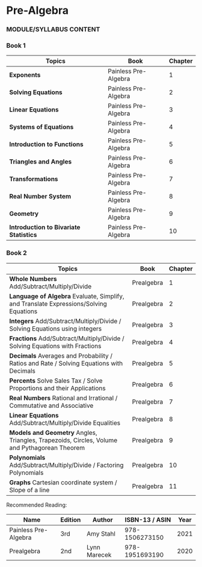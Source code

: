 # Pre-Algebra
### MODULE/SYLLABUS CONTENT

### Book 1

| **Topics** | **Book** | **Chapter** |
|---|---|---|
| **Exponents** | Painless Pre-Algebra | 1 |
| **Solving Equations** | Painless Pre-Algebra | 2 |
| **Linear Equations** | Painless Pre-Algebra | 3 |
| **Systems of Equations** | Painless Pre-Algebra | 4 |
| **Introduction to Functions** | Painless Pre-Algebra | 5 |
| **Triangles and Angles** | Painless Pre-Algebra | 6 |
| **Transformations** | Painless Pre-Algebra | 7 |
| **Real Number System** | Painless Pre-Algebra | 8 |
| **Geometry** | Painless Pre-Algebra | 9 |
| **Introduction to Bivariate Statistics** | Painless Pre-Algebra | 10 |
### Book 2

| **Topics** | **Book** | **Chapter** |
|---|---|---|
| **Whole Numbers** Add/Subtract/Multiply/Divide | Prealgebra | 1 |
| **Language of Algebra** Evaluate, Simplify, and Translate Expressions/Solving Equations | Prealgebra | 2 |
| **Integers** Add/Subtract/Multiply/Divide / Solving Equations using integers | Prealgebra | 3 |
| **Fractions** Add/Subtract/Multiply/Divide / Solving Equations with Fractions | Prealgebra | 4 |
| **Decimals** Averages and Probability / Ratios and Rate / Solving Equations with Decimals | Prealgebra | 5 |
| **Percents** Solve Sales Tax / Solve Proportions and their Applications | Prealgebra | 6 |
| **Real Numbers** Rational and Irrational / Commutative and Associative | Prealgebra | 7 |
| **Linear Equations** Add/Subtract/Multiply/Divide Equalities | Prealgebra | 8 |
| **Models and Geometry** Angles, Triangles, Trapezoids, Circles, Volume and Pythagorean Theorem | Prealgebra | 9 |
| **Polynomials** Add/Subtract/Multiply/Divide / Factoring Polynomials | Prealgebra | 10 |
| **Graphs** Cartesian coordinate system / Slope of a line | Prealgebra | 11 |### BIBLIOGRAPHY

Recommended Reading:

| **Name** | **Edition** | **Author** | **ISBN-13**  /  **ASIN** | **Year** |
|---|---|---|---|---|
| Painless Pre-Algebra | 3rd | Amy Stahl | 978-1506273150 | 2021 |
| Prealgebra | 2nd | Lynn Marecek | 978-1951693190 | 2020 |